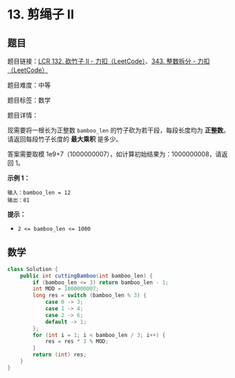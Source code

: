 # 13. 剪绳子 II

## 题目

题目链接：[LCR 132. 砍竹子 II - 力扣（LeetCode）](https://leetcode.cn/problems/jian-sheng-zi-ii-lcof/description/)、[343. 整数拆分 - 力扣（LeetCode）](https://leetcode.cn/problems/integer-break/description/)

题目难度：中等

题目标签：数学

题目详情：

现需要将一根长为正整数 `bamboo_len` 的竹子砍为若干段，每段长度均为 **正整数**。请返回每段竹子长度的 **最大乘积** 是多少。

答案需要取模 1e9+7（1000000007），如计算初始结果为：1000000008，请返回 1。

**示例 1：**

```
输入：bamboo_len = 12
输出：81
```

**提示：**

- `2 <= bamboo_len <= 1000`



## 数学

``` java
class Solution {
    public int cuttingBamboo(int bamboo_len) {
        if (bamboo_len <= 3) return bamboo_len - 1;
        int MOD = 1000000007;
        long res = switch (bamboo_len % 3) {
            case 0 -> 3;
            case 1 -> 4;
            case 2 -> 6;
            default -> 1;
        };
        for (int i = 1; i < bamboo_len / 3; i++) {
            res = res * 3 % MOD;
        }
        return (int) res;
    }
}
```